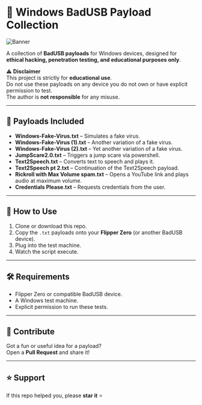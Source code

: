# 🔌 Windows BadUSB Payload Collection

![Banner](https://github.com/gam3r999/Flipper-Zero-BadUsb/assets/1fb5a54a-c20e-4de4-9afd-e431a03e2307)

A collection of **BadUSB payloads** for Windows devices, designed for **ethical hacking, penetration testing, and educational purposes only**.

⚠️ **Disclaimer**  
This project is strictly for **educational use**.  
Do not use these payloads on any device you do not own or have explicit permission to test.  
The author is **not responsible** for any misuse.

---

## 📂 Payloads Included

- **Windows-Fake-Virus.txt** – Simulates a fake virus.  
- **Windows-Fake-Virus (1).txt** – Another variation of a fake virus.  
- **Windows-Fake-Virus (2).txt** – Yet another variation of a fake virus.  
- **JumpScare2.0.txt** – Triggers a jump scare via powershell.  
- **Text2Speech.txt** – Converts text to speech and plays it.  
- **Text2Speech pt 2.txt** – Continuation of the Text2Speech payload.  
- **Rickroll with Max Volume spam.txt** – Opens a YouTube link and plays audio at maximum volume.  
- **Credentials Please.txt** – Requests credentials from the user.

---

## 🚀 How to Use

1. Clone or download this repo.
2. Copy the `.txt` payloads onto your **Flipper Zero** (or another BadUSB device).
3. Plug into the test machine.
4. Watch the script execute.

---

## 🛠️ Requirements

- Flipper Zero or compatible BadUSB device.
- A Windows test machine.
- Explicit permission to run these tests.

---

## 🤝 Contribute

Got a fun or useful idea for a payload?  
Open a **Pull Request** and share it!

---

## ⭐ Support

If this repo helped you, please **star it** ⭐

